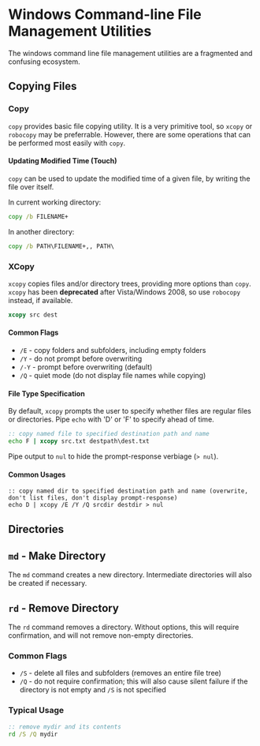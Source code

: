# Windows Command-line File Management Utilities
The windows command line file management utilities are a fragmented and confusing ecosystem.

## Copying Files

### Copy
`copy` provides basic file copying utility. It is a very primitive tool, so `xcopy` or `robocopy` may be preferrable. However, there are some operations that can be performed most easily with `copy`.

#### Updating Modified Time (Touch)
`copy` can be used to update the modified time of a given file, by writing the file over itself.

In current working directory:
```cmd
copy /b FILENAME+
```

In another directory:
```cmd
copy /b PATH\FILENAME+,, PATH\
```

### XCopy
`xcopy` copies files and/or directory trees, providing more options than `copy`. `xcopy` has been **deprecated** after Vista/Windows 2008, so use `robocopy` instead, if available.

```cmd
xcopy src dest
```

#### Common Flags

* `/E` - copy folders and subfolders, including empty folders
* `/Y` - do not prompt before overwriting
* `/-Y` - prompt before overwriting (default)
* `/Q` - quiet mode (do not display file names while copying)

#### File Type Specification
By default, `xcopy` prompts the user to specify whether files are regular files or directories. Pipe `echo` with 'D' or 'F' to specify ahead of time.

```cmd
:: copy named file to specified destination path and name
echo F | xcopy src.txt destpath\dest.txt

```

Pipe output to `nul` to hide the prompt-response verbiage (`> nul`).

#### Common Usages

```
:: copy named dir to specified destination path and name (overwrite, don't list files, don't display prompt-response)
echo D | xcopy /E /Y /Q srcdir destdir > nul
```

## Directories

## `md` - Make Directory
The `md` command creates a new directory. Intermediate directories will also be created if necessary.

## `rd` - Remove Directory
The `rd` command removes a directory. Without options, this will require confirmation, and will not remove non-empty directories.

### Common Flags

* `/S` - delete all files and subfolders (removes an entire file tree)
* `/Q` - do not require confirmation; this will also cause silent failure if the directory is not empty and `/S` is not specified


### Typical Usage
```cmd
:: remove mydir and its contents
rd /S /Q mydir
```

